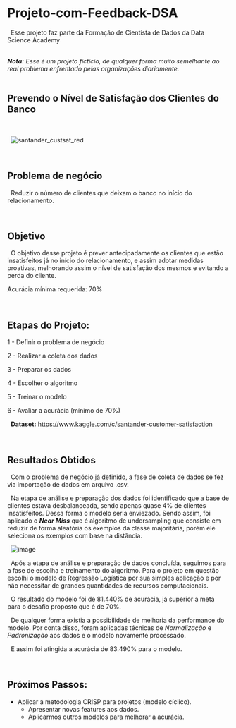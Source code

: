 # Projeto-com-Feedback-DSA

&nbsp;
Esse projeto faz parte da Formação de Cientista de Dados da Data Science Academy  
&nbsp;

***Nota:*** *Esse é um projeto fictício, de qualquer forma muito semelhante ao real problema enfrentado pelas organizações diariamente.*  
&nbsp;


## Prevendo o Nível de Satisfação dos Clientes do Banco  
&nbsp;





&nbsp;
![santander_custsat_red](https://user-images.githubusercontent.com/66925229/163041135-8e8661b1-c4e3-4d0f-80df-bd4c29ce96a4.png)
&nbsp;




&nbsp;
## Problema de negócio  
&nbsp;
Reduzir o número de clientes que deixam o banco no início do relacionamento.  

&nbsp;
## Objetivo
&nbsp;
O objetivo desse projeto é prever antecipadamente os clientes que estão insatisfeitos já no início do relacionamento, 
e assim adotar medidas proativas, melhorando assim o nível de satisfação dos mesmos e evitando a perda do cliente.   

Acurácia mínima requerida: 70%  

&nbsp;
## Etapas do Projeto:

1 - Definir o problema de negócio

2 - Realizar a coleta dos dados

3 - Preparar os dados

4 - Escolher o algoritmo

5 - Treinar o modelo

6 - Avaliar a acurácia (mínimo de 70%)


&nbsp;
**Dataset:** https://www.kaggle.com/c/santander-customer-satisfaction


&nbsp;
## Resultados Obtidos
&nbsp;
Com o problema de negócio já definido, a fase de coleta de dados se fez via importação de dados em arquivo .csv.
&nbsp;

&nbsp;
Na etapa de análise e preparação dos dados foi identificado que a base de clientes estava desbalanceada, sendo apenas quase 4% de clientes insatisfeitos.
Dessa forma o modelo seria enviezado. Sendo assim, foi aplicado o ***Near Miss*** que é algoritmo de undersampling que consiste em reduzir de forma aleatória os exemplos da classe majoritária, porém ele seleciona os exemplos com base na distância.
&nbsp;


&nbsp;
![image](https://user-images.githubusercontent.com/66925229/163063511-0e7c3b46-9b09-4a54-b62a-265448df491a.png)
&nbsp;



&nbsp;
Após a etapa de análise e preparação de dados concluída, seguimos para a fase de escolha e treinamento do algoritmo. Para o projeto em questão escolhi o modelo de Regressão Logística por sua simples aplicação e por não necessitar de grandes quantidades de recursos computacionais. 
&nbsp;

&nbsp;
O resultado do modelo foi de 81.440% de acurácia, já superior a meta para o desafio proposto que é de 70%.
&nbsp;

&nbsp;
De qualquer forma existia a possibilidade de melhoria da performance do modelo. Por conta disso, foram aplicadas técnicas de *Normalização* e *Padronização* aos dados e o modelo novamente processado.
&nbsp;

&nbsp;
E assim foi atingida a acurácia de 83.490% para o modelo.
&nbsp;

&nbsp;
## Próximos Passos:
- Aplicar a metodologia CRISP para projetos (modelo cíclico).
    - Apresentar novas features aos dados.
    - Aplicarmos outros modelos para melhorar a acurácia.    
&nbsp;




